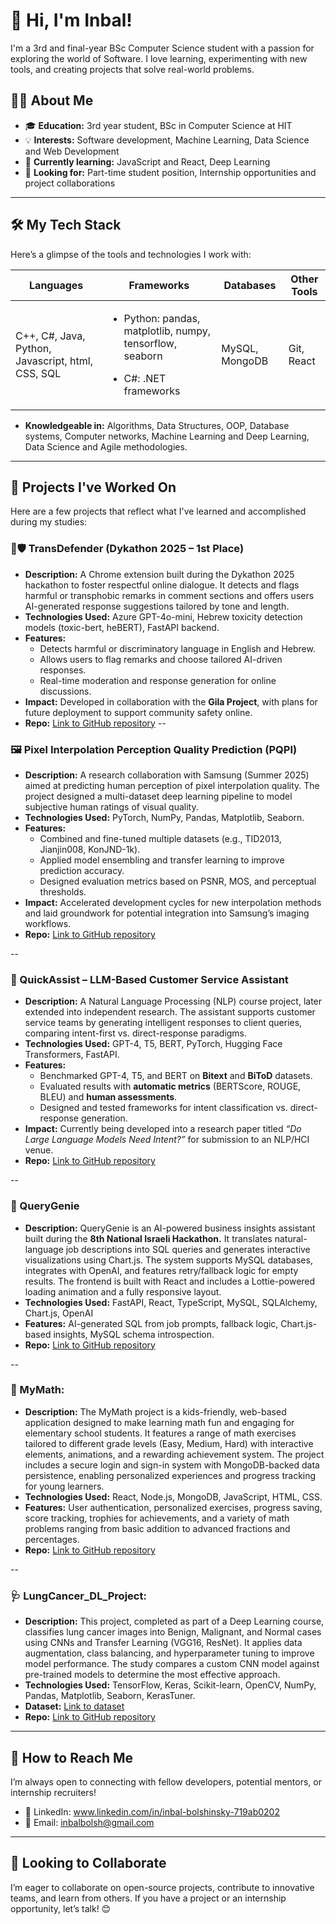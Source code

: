 # 👋 Hi, I'm Inbal!

I'm a 3rd and final-year BSc Computer Science student with a passion for exploring the world of Software. I love learning, experimenting with new tools, and creating projects that solve real-world problems.

## 👨‍🎓 About Me

- 🎓 **Education:** 3rd year student, BSc in Computer Science at HIT
- 💡 **Interests:** Software development, Machine Learning, Data Science and Web Development
- 🌱 **Currently learning:** JavaScript and React, Deep Learning
- 👯 **Looking for:** Part-time student position, Internship opportunities and project collaborations

---

## 🛠️ My Tech Stack

Here’s a glimpse of the tools and technologies I work with:

| **Languages**  | **Frameworks**  | **Databases**  | **Other Tools**  |
|----------------|-----------------|----------------|------------------|
| C++, C#, Java, Python, Javascript, html, CSS, SQL | <ul><li>Python: pandas, matplotlib, numpy, tensorflow, seaborn </li></ul> <ul><li>C#: .NET frameworks</li>| MySQL, MongoDB | Git, React |

- **Knowledgeable in:** Algorithms, Data Structures, OOP, Database systems, Computer networks, Machine Learning and Deep Learning, Data Science and Agile methodologies.
  
---

## 🌟 Projects I've Worked On

Here are a few projects that reflect what I've learned and accomplished during my studies:

### 🌈🛡️ TransDefender (Dykathon 2025 – 1st Place)   
- **Description:** A Chrome extension built during the Dykathon 2025 hackathon to foster respectful online dialogue. It detects and flags harmful or transphobic remarks in comment sections and offers users AI-generated response suggestions tailored by tone and length.  
- **Technologies Used:** Azure GPT-4o-mini, Hebrew toxicity detection models (toxic-bert, heBERT), FastAPI backend.  
- **Features:**  
  - Detects harmful or discriminatory language in English and Hebrew.  
  - Allows users to flag remarks and choose tailored AI-driven responses.  
  - Real-time moderation and response generation for online discussions.  
- **Impact:** Developed in collaboration with the **Gila Project**, with plans for future deployment to support community safety online.
- **Repo:** [Link to GitHub repository](https://github.com/dykeathon/Transparency)
--
### 🖼️ Pixel Interpolation Perception Quality Prediction (PQPI)  
- **Description:** A research collaboration with Samsung (Summer 2025) aimed at predicting human perception of pixel interpolation quality. The project designed a multi-dataset deep learning pipeline to model subjective human ratings of visual quality.  
- **Technologies Used:** PyTorch, NumPy, Pandas, Matplotlib, Seaborn.  
- **Features:**  
  - Combined and fine-tuned multiple datasets (e.g., TID2013, Jianjin008, KonJND-1k).  
  - Applied model ensembling and transfer learning to improve prediction accuracy.  
  - Designed evaluation metrics based on PSNR, MOS, and perceptual thresholds.  
- **Impact:** Accelerated development cycles for new interpolation methods and laid groundwork for potential integration into Samsung’s imaging workflows.
- **Repo:** [Link to GitHub repository](https://github.com/orgs/HITProjects/teams/pixelquality)
  
--

### 🤖 QuickAssist – LLM-Based Customer Service Assistant  
- **Description:** A Natural Language Processing (NLP) course project, later extended into independent research. The assistant supports customer service teams by generating intelligent responses to client queries, comparing intent-first vs. direct-response paradigms.  
- **Technologies Used:** GPT-4, T5, BERT, PyTorch, Hugging Face Transformers, FastAPI.  
- **Features:**  
  - Benchmarked GPT-4, T5, and BERT on **Bitext** and **BiToD** datasets.  
  - Evaluated results with **automatic metrics** (BERTScore, ROUGE, BLEU) and **human assessments**.  
  - Designed and tested frameworks for intent classification vs. direct-response generation.  
- **Impact:** Currently being developed into a research paper titled *“Do Large Language Models Need Intent?”* for submission to an NLP/HCI venue.
- **Repo:** [Link to GitHub repository](https://github.com/shaniKupiec/QuickAssist)
  
--

### 🧞 QueryGenie
- **Description:** QueryGenie is an AI-powered business insights assistant built during the **8th National Israeli Hackathon.** It translates natural-language job descriptions into SQL queries and generates interactive visualizations using Chart.js. The system supports MySQL databases, integrates with OpenAI, and features retry/fallback logic for empty results. The frontend is built with React and includes a Lottie-powered loading animation and a fully responsive layout.
- **Technologies Used:** FastAPI, React, TypeScript, MySQL, SQLAlchemy, Chart.js, OpenAI
- **Features:** AI-generated SQL from job prompts, fallback logic, Chart.js-based insights, MySQL schema introspection.
- **Repo:** [Link to GitHub repository](https://github.com/InbalBolshinsky/QueryGenie)
  
--

### 🧮 MyMath:
- **Description:** The MyMath project is a kids-friendly, web-based application designed to make learning math fun and engaging for elementary school students. It features a range of math exercises tailored to different grade levels (Easy, Medium, Hard) with interactive elements, animations, and a rewarding achievement system. The project includes a secure login and sign-in system with MongoDB-backed data persistence, enabling personalized experiences and progress tracking for young learners.
- **Technologies Used:** React, Node.js, MongoDB, JavaScript, HTML, CSS.
- **Features:** User authentication, personalized exercises, progress saving, score tracking, trophies for achievements, and a variety of math problems ranging from basic addition to advanced fractions and percentages.
- **Repo:** [Link to GitHub repository](https://github.com/InbalBolshinsky/MyMath)
  
--

### 🩺 LungCancer_DL_Project:
- **Description:** This project, completed as part of a Deep Learning course, classifies lung cancer images into Benign, Malignant, and Normal cases using CNNs and Transfer Learning (VGG16, ResNet). It applies data augmentation, class balancing, and hyperparameter tuning to improve model performance. The study compares a custom CNN model against pre-trained models to determine the most effective approach.
- **Technologies Used:** TensorFlow, Keras, Scikit-learn, OpenCV, NumPy, Pandas, Matplotlib, Seaborn, KerasTuner.
- **Dataset:** [Link to dataset](https://www.kaggle.com/datasets/adityamahimkar/iqothnccd-lung-cancer-dataset/data)
- **Repo:** [Link to GitHub repository](https://github.com/InbalBolshinsky/LungCancer_DL_Project)

---

## 💼 How to Reach Me

I’m always open to connecting with fellow developers, potential mentors, or internship recruiters!

- 💼 LinkedIn: www.linkedin.com/in/inbal-bolshinsky-719ab0202
- 📧 Email: inbalbolsh@gmail.com

---

## 🤝 Looking to Collaborate

I’m eager to collaborate on open-source projects, contribute to innovative teams, and learn from others. If you have a project or an internship opportunity, let’s talk! 😊
